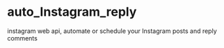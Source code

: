 # auto_Instagram_reply
instagram web api, automate or schedule your Instagram posts and reply comments
